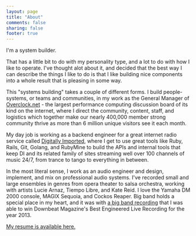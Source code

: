 ```yaml
---
layout: page
title: "About"
comments: false
sharing: false
footer: true
---
```


I'm a system builder.

That has a little bit to do with my personality type, and a lot to do with how I like to operate. I've thought alot about it, and decided that the best way I can describe the things I like to do is that I like building nice components into a whole result that is pleasing in some way.

This "systems building" takes a couple of different forms. I build people-systems, or teams and communities, in my work as the General Manager of [Overclock.net](http://www.overclock.net) - the largest performance computing discussion board of its kind on the internet, where I direct the community, content, staff, and logistics which together make our nearly 400,000 member strong community thrive as more than 6 million unique visitors see it each month.

My day job is working as a backend engineer for a great internet radio
service called [Digitally Imported](http://di.fm), where I get to use
great tools like Ruby, Rails, Git, Golang, and RubyMine to build the
APIs and internal tools that keep DI and its related family of sites
streaming well over 100 channels of music 24/7, from trance to tango to
everything in between.

In the most literal sense, I work as an audio engineer and design, implement, and mix on professional audio systems. I've recorded small and large ensembles in genres from opera theater to salsa orchestra, working with artists Lucie Arnaz, Tiempo Libre, and Kate Reid. I love the Yamaha DM 2000 console, MAGIX Sequoia, and Cockos Reaper. Big band holds a special place in my heart, and it was with [a big band recording](/sounds) that I was able to win Downbeat Magazine's Best Engineered Live Recording for the year 2013. 

[My resume is available here.](/resume)
